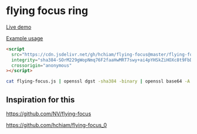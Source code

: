 # flying focus ring

[Live demo](https://codepen.io/hchiam/pen/MWKKxdW)

[Example usage](https://github.com/hchiam/flying-focus/blob/master/example-usage.html)

```html
<script
  src="https://cdn.jsdelivr.net/gh/hchiam/flying-focus@master/flying-focus.js"
  integrity="sha384-SOrM229gWopNmq76F2faaHwMRT7swy+ai4pYHSkZiHOXc8t9FbD+vk8iKC/Ig4L7"
  crossorigin="anonymous"
></script>
```

```bash
cat flying-focus.js | openssl dgst -sha384 -binary | openssl base64 -A
```

## Inspiration for this

<https://github.com/NV/flying-focus>

<https://github.com/hchiam/flying-focus_0>

